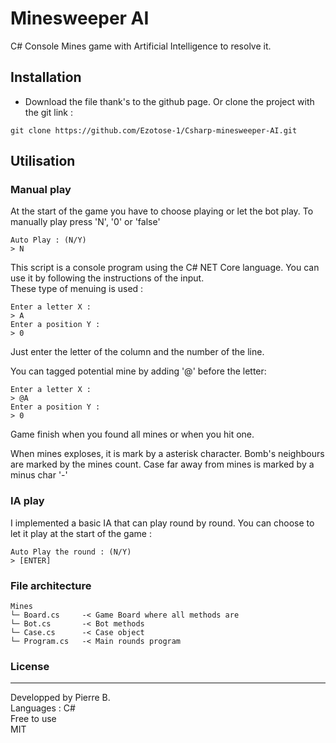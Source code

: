 # Minesweeper AI
C# Console Mines game with Artificial Intelligence to resolve it.



## Installation
* Download the file thank's to the github page. Or clone the project with the git link :
```shell
git clone https://github.com/Ezotose-1/Csharp-minesweeper-AI.git
```



## Utilisation
### Manual play
At the start of the game you have to choose playing or let the bot play. To manually play press 'N', '0' or 'false' 
```console
Auto Play : (N/Y)
> N
```
This script is a console program using the C# NET Core language. You can use it by following the instructions of the input.  
These type of menuing is used : 
```console
Enter a letter X :
> A
Enter a position Y :
> 0
```
Just enter the letter of the column and the number of the line.

You can tagged potential mine by adding '@' before the letter: 
```console
Enter a letter X :
> @A
Enter a position Y :
> 0
```

Game finish when you found all mines or when you hit one.

When mines exploses, it is mark by a asterisk character.
Bomb's neighbours are marked by the mines count.
Case far away from mines is marked by a minus char '-'


### IA play
I implemented a basic IA that can play round by round. You can choose to let it play at the start of the game : 
```console
Auto Play the round : (N/Y)
> [ENTER]
```



### File architecture
```
Mines
└─ Board.cs     -< Game Board where all methods are
└─ Bot.cs       -< Bot methods
└─ Case.cs      -< Case object
└─ Program.cs   -< Main rounds program
```


   
### License
----
Developped by Pierre B.  
Languages : C#  
Free to use  
MIT  
